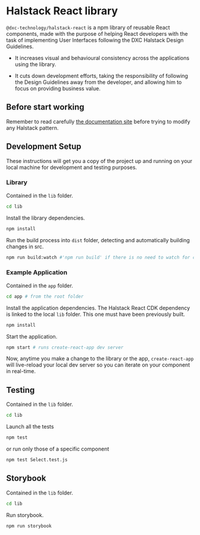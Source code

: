 # Halstack React library

`@dxc-technology/halstack-react` is a npm library of reusable React components, made with the purpose of helping React developers with the task of implementing User Interfaces following the DXC Halstack Design Guidelines.

- It increases visual and behavioural consistency across the applications using the library.

- It cuts down development efforts, taking the responsibility of following the Design Guidelines away from the developer, and allowing him to focus on providing business value.

## Before start working

Remember to read carefully [the documentation site](https://developer.dxc.com/halstack/) before trying to modify any Halstack pattern.

## Development Setup

These instructions will get you a copy of the project up and running on your local machine for development and testing purposes.

### Library

Contained in the `lib` folder.

```bash
cd lib
```

Install the library dependencies.

```bash
npm install
```

Run the build process into `dist` folder, detecting and automatically building changes in src.

```bash
npm run build:watch #'npm run build' if there is no need to watch for changes
```

### Example Application

Contained in the `app` folder.

```bash
cd app # from the root folder
```

Install the application dependencies. The Halstack React CDK dependency is linked to the local `lib` folder. This one must have been previously built.

```bash
npm install
```

Start the application.

```bash
npm start # runs create-react-app dev server
```

Now, anytime you make a change to the library or the app, `create-react-app` will live-reload your local dev server so you can iterate on your component in real-time.

## Testing

Contained in the `lib` folder.

```bash
cd lib
```

Launch all the tests

```bash
npm test
```

or run only those of a specific component

```bash
npm test Select.test.js
```

## Storybook

Contained in the `lib` folder.

```bash
cd lib
```

Run storybook.

```bash
npm run storybook
```